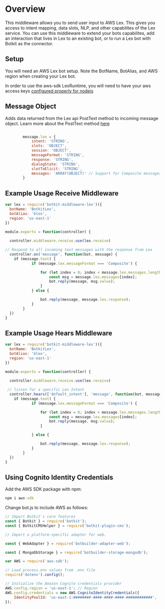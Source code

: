 # Overview

This middleware allows you to send user input to AWS Lex. This gives you access to intent mapping, data slots, NLP, and other capabilites of the Lex service. You can use this middleware to extend your bots capabilites, add an interaction that lives in Lex to an existing bot, or to run a Lex bot with Botkit as the connector.

## Setup

You will need an AWS Lex bot setup. Note the BotName, BotAlias, and AWS region when creating your Lex bot.

In order to use the aws-sdk LexRuntime, you will need to have your aws access keys [configured properly for nodejs](http://docs.aws.amazon.com/sdk-for-javascript/v2/developer-guide/getting-started-nodejs.html)

## Message Object

Adds data returned from the Lex api PostText method to incoming message object. Learn more about the PostText method [here](http://docs.aws.amazon.com/lex/latest/dg/API_runtime_PostText.html)

```javascript

        message.lex = {
            intent: 'STRING',
            slots: 'OBJECT',
            session: 'OBJECT',
            messageFormat: 'STRING',
            response: 'STRING',
            dialogState: 'STRING',
            slotToElicit: 'STRING',
            messages: 'ARRAY(OBJECT)' // Support for Composite messages from Lex
        }
```

## Example Usage Receive Middleware

```javascript
var lex = require('botkit-middleware-lex')({
  botName: 'BotkitLex',
  botAlias: 'blex',
  region: 'us-east-1'
})

module.exports = function(controller) {
  
  controller.middleware.receive.use(lex.receive)

// Respond to all incoming text messages with the response from Lex
  controller.on('message', function(bot, message) {
    if (message.text) {
            if (message.lex.messageFormat === 'Composite') {

                for (let index = 0; index < message.lex.messages.length; index++) {
                    const msg = message.lex.messages[index];
                    bot.reply(message, msg.value);
                }
            } else {

                bot.reply(message, message.lex.response);
            }
        }
  })
}
```

## Example Usage Hears Middleware

```javascript
var lex = require('botkit-middleware-lex')({
  botName: 'BotkitLex',
  botAlias: 'blex',
  region: 'us-east-1'
})

module.exports = function(controller) {
  
  controller.middleware.receive.use(lex.receive)

 // listen for a specific Lex Intent
  controller.hears(['default_intent'], 'message', function(bot, message) {
    if (message.text) {
            if (message.lex.messageFormat === 'Composite') {

                for (let index = 0; index < message.lex.messages.length; index++) {
                    const msg = message.lex.messages[index];
                    bot.reply(message, msg.value);
                }

            } else {

                bot.reply(message, message.lex.response);
            }
        }
  })
}
```

## Using Cognito Identity Credentials

Add the AWS SDK package with npm:

```cmd
npm i aws-sdk
```

Change bot.js to include AWS as follows:

```javascript
// Import Botkit's core features
const { Botkit } = require('botkit');
const { BotkitCMSHelper } = require('botkit-plugin-cms');

// Import a platform-specific adapter for web.

const { WebAdapter } = require('botbuilder-adapter-web');

const { MongoDbStorage } = require('botbuilder-storage-mongodb');

var AWS = require('aws-sdk');

// Load process.env values from .env file
require('dotenv').config();

// Initialize the Amazon Cognito credentials provider
AWS.config.region = 'us-east-1'; // Region
AWS.config.credentials = new AWS.CognitoIdentityCredentials({
    IdentityPoolId: 'us-east-1:########-####-####-####-############',
});

```
